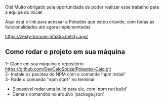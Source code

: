 Olá! Muito obrigado pela oportunidade de poder realizar esse trabalho para a equipe do Inicie!

Aqui está o link para acessar a Pokedex que estou criando, com todas as funcionalidades até agora implementadas

https://zesty-torrone-5fa35a.netlify.app/

## Como rodar o projeto em sua máquina

1- Clone em sua máquina o repositório https://github.com/DevCaioSouza/Pokedex-Caio.git <br>
2- Instale os pacotes do NPM com o comando 'npm install' <br>
3- Rode o comando "npm start" no terminal <br>

- É possível rodar uma build para ele, com 'npm run build'
- Demais comandos no arquivo 'package.json'

